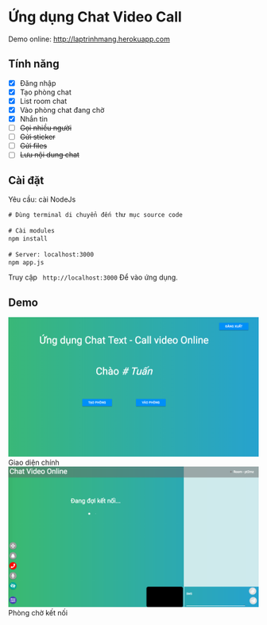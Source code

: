 # Ứng dụng Chat Video Call
Demo online: http://laptrinhmang.herokuapp.com
## Tính năng
- [x] Đăng nhập
- [x] Tạo phòng chat
- [x] List room chat 
- [x] Vào phòng chat đang chờ
- [x] Nhắn tin
- [ ] ~~Gọi nhiều người~~
- [ ] ~~Gửi sticker~~
- [ ] ~~Gửi files~~
- [ ] ~~Lưu nội dung chat~~

## Cài đặt
Yêu cầu: cài NodeJs
``` 
# Dùng terminal di chuyển đến thư mục source code

# Cài modules
npm install

# Server: localhost:3000
npm app.js
```
Truy cập `` http://localhost:3000`` Để vào ứng dụng.

## Demo
![](/screenshot/giao-dien-chinh.png)
Giao diện chính
![](/screenshot/phong-cho.png)
Phòng chờ kết nối